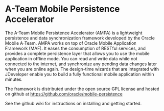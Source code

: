 A-Team Mobile Persistence Accelerator
=====================================
The A-Team Mobile Persistence Accelerator (AMPA) is a lightweight persistence and data synchronization framework developed by the Oracle Mobile A-Team. 
AMPA works on top of Oracle Mobile Application Framework (MAF).
It eases the consumption of RESTful services, and provides a complete persistence layer that allows you to use the mobile application in offline mode. 
You can read and write data while not connected to the internet, and synchronize any pending data changes later when you are online again.
The design-time wizards that are integrated with JDeveloper enable you to build a fully functional mobile application within minutes.

The framework is distributed under the open source GPL license and hosted on github at https://github.com/oracle/mobile-persistence

See the github wiki for instructions on installing and getting started. 
